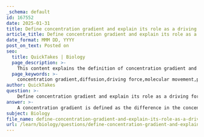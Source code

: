 ```yaml
---
_schema: default
id: 167552
date: 2025-01-31
title: Define concentration gradient and explain its role as a driving force for diffusion.
article_title: Define concentration gradient and explain its role as a driving force for diffusion.
date_format: MMM DD, YYYY
post_on_text: Posted on
seo:
  title: QuickTakes | Biology
  page_description: >-
    This content explains the definition of concentration gradient and its crucial role as a driving force for diffusion in biological systems, highlighting its importance in physiological functions and cellular processes.
  page_keywords: >-
    concentration gradient,diffusion,driving force,molecular movement,physiological functions,nutrient uptake,waste removal,gas exchange,equilibrium,passive transport,rate of diffusion,cellular respiration
author: QuickTakes
question: >-
    Define concentration gradient and explain its role as a driving force for diffusion.
answer: >-
    A concentration gradient is defined as the difference in the concentration of a substance across a space or membrane. In biological systems, this gradient is crucial because it dictates the movement of molecules, which tend to diffuse from areas of higher concentration to areas of lower concentration. This process is fundamental to various physiological functions, including nutrient uptake, waste removal, and gas exchange.\n\n### Role of Concentration Gradient as a Driving Force for Diffusion\n\n1. **Driving Force for Diffusion**: The concentration gradient serves as the primary driving force behind diffusion. Molecules naturally move down their concentration gradient, meaning they travel from regions where they are more concentrated to regions where they are less concentrated. This movement continues until equilibrium is reached, where the concentration of the substance is equal on both sides of the membrane.\n\n2. **Rate of Diffusion**: The steepness of the concentration gradient directly affects the rate of diffusion. A steeper gradient results in a faster rate of diffusion. For example, if there is a significant difference in oxygen concentration between the outside and inside of a cell, oxygen will diffuse into the cell more rapidly. This is essential for processes such as cellular respiration, where oxygen is required for energy production.\n\n3. **Passive Transport Mechanism**: In passive transport, which includes processes like simple diffusion and facilitated diffusion, substances move down their concentration gradient without the need for energy input from the cell. This spontaneous movement is driven by the inherent kinetic energy of the molecules. For instance, in facilitated diffusion, transport proteins assist in the movement of ions and polar molecules across the cell membrane, but the direction of movement is still dictated by the concentration gradient.\n\n4. **Equilibrium Achievement**: The ultimate goal of diffusion driven by a concentration gradient is to reach equilibrium. At equilibrium, the concentration of the substance is uniform across the space or membrane, and there is no net movement of molecules in any particular direction.\n\nIn summary, concentration gradients are essential for the process of diffusion, acting as the driving force that facilitates the movement of substances across cell membranes, thereby playing a critical role in maintaining cellular homeostasis and supporting various metabolic processes.
subject: Biology
file_name: define-concentration-gradient-and-explain-its-role-as-a-driving-force-for-diffusion.md
url: /learn/biology/questions/define-concentration-gradient-and-explain-its-role-as-a-driving-force-for-diffusion
---
```


&nbsp;
